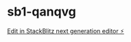 # sb1-qanqvg

[Edit in StackBlitz next generation editor ⚡️](https://stackblitz.com/~/github.com/gustavogm93/sb1-qanqvg)